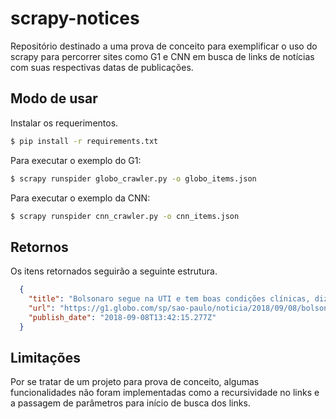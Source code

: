 # scrapy-notices

Repositório destinado a uma prova de conceito para exemplificar o uso do scrapy para percorrer sites como G1 e CNN em busca de links de notícias com suas respectivas datas de publicações.

## Modo de usar

Instalar os requerimentos.

```bash
$ pip install -r requirements.txt
```

Para executar o exemplo do G1:

```bash
$ scrapy runspider globo_crawler.py -o globo_items.json
```

Para executar o exemplo da CNN:

```bash
$ scrapy runspider cnn_crawler.py -o cnn_items.json
```

## Retornos

Os itens retornados seguirão a seguinte estrutura.

```json
  {
    "title": "Bolsonaro segue na UTI e tem boas condições clínicas, diz boletim médico",
    "url": "https://g1.globo.com/sp/sao-paulo/noticia/2018/09/08/bolsonaro-segue-na-uti-e-em-boas-condicoes-clinicas-diz-boletim-medico.ghtml",
    "publish_date": "2018-09-08T13:42:15.277Z"
  }
```

## Limitações

Por se tratar de um projeto para prova de conceito, algumas funcionalidades não foram implementadas como a recursividade no links e a passagem de parâmetros para início de busca dos links.
